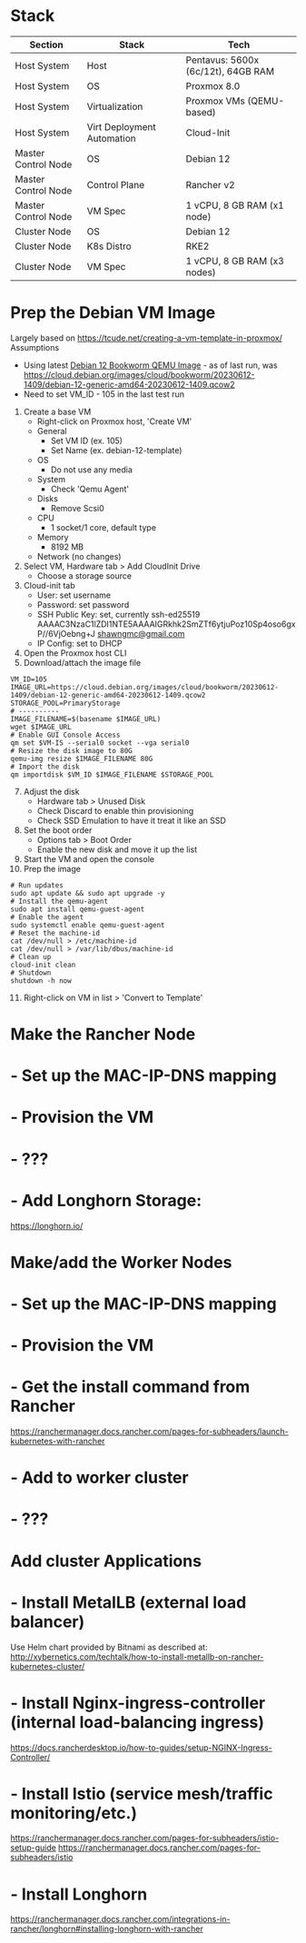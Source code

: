# Stack
| Section             | Stack          | Tech                                           |
|---------------------|----------------|------------------------------------------------|
| Host System         | Host           | Pentavus: 5600x (6c/12t), 64GB RAM             |
| Host System         | OS             | Proxmox 8.0                                    |
| Host System         | Virtualization | Proxmox VMs (QEMU-based)                       |
| Host System         | Virt Deployment Automation | Cloud-Init                         |
| Master Control Node | OS             | Debian 12                                      |
| Master Control Node | Control Plane  | Rancher v2                                     |
| Master Control Node | VM Spec        | 1 vCPU, 8 GB RAM  (x1 node)                    |
| Cluster Node        | OS             | Debian 12                                      |
| Cluster Node        | K8s Distro     | RKE2                                           |
| Cluster Node        | VM Spec        | 1 vCPU, 8 GB RAM  (x3 nodes)                   |



# Prep the Debian VM Image
Largely based on https://tcude.net/creating-a-vm-template-in-proxmox/
Assumptions
- Using latest [Debian 12 Bookworm QEMU Image](https://cloud.debian.org/images/cloud/bookworm/) - as of last run, was https://cloud.debian.org/images/cloud/bookworm/20230612-1409/debian-12-generic-amd64-20230612-1409.qcow2
- Need to set VM_ID - 105 in the last test run
1. Create a base VM
   - Right-click on Proxmox host, 'Create VM'
   - General
     - Set VM ID (ex. 105)
     - Set Name (ex. debian-12-template)
   - OS
     - Do not use any media
   - System
     - Check 'Qemu Agent'
   - Disks
     - Remove Scsi0
   - CPU
     - 1 socket/1 core, default type
   - Memory
     - 8192 MB
   - Network (no changes)
3. Select VM, Hardware tab > Add CloudInit Drive
   - Choose a storage source
4. Cloud-init tab
   - User: set username
   - Password: set password
   - SSH Public Key: set, currently ssh-ed25519 AAAAC3NzaC1lZDI1NTE5AAAAIGRkhk2SmZTf6ytjuPoz10Sp4oso6gxP//6VjOebng+J shawngmc@gmail.com
   - IP Config: set to DHCP
5. Open the Proxmox host CLI
6. Download/attach the image file
```
VM_ID=105
IMAGE_URL=https://cloud.debian.org/images/cloud/bookworm/20230612-1409/debian-12-generic-amd64-20230612-1409.qcow2
STORAGE_POOL=PrimaryStorage
# ----------
IMAGE_FILENAME=$(basename $IMAGE_URL)
wget $IMAGE_URL
# Enable GUI Console Access
qm set $VM-IS --serial0 socket --vga serial0
# Resize the disk image to 80G
qemu-img resize $IMAGE_FILENAME 80G
# Import the disk
qm importdisk $VM_ID $IMAGE_FILENAME $STORAGE_POOL
```
7. Adjust the disk
   - Hardware tab > Unused Disk
   - Check Discard to enable thin provisioning
   - Check SSD Emulation to have it treat it like an SSD
8. Set the boot order
   - Options tab > Boot Order
   - Enable the new disk and move it up the list
9. Start the VM and open the console
10. Prep the image
```
# Run updates
sudo apt update && sudo apt upgrade -y
# Install the qemu-agent
sudo apt install qemu-guest-agent
# Enable the agent
sudo systemctl enable qemu-guest-agent
# Reset the machine-id
cat /dev/null > /etc/machine-id
cat /dev/null > /var/lib/dbus/machine-id
# Clean up
cloud-init clean
# Shutdown
shutdown -h now
```
11. Right-click on VM in list > 'Convert to Template'

# Make the Rancher Node
# - Set up the MAC-IP-DNS mapping
# - Provision the VM
# - ???
# - Add Longhorn Storage: 
https://longhorn.io/


# Make/add the Worker Nodes
# - Set up the MAC-IP-DNS mapping
# - Provision the VM
# - Get the install command from Rancher
https://ranchermanager.docs.rancher.com/pages-for-subheaders/launch-kubernetes-with-rancher
# - Add to worker cluster
# - ???


# Add cluster Applications
# - Install MetalLB (external load balancer)
Use Helm chart provided by Bitnami as described at: http://xybernetics.com/techtalk/how-to-install-metallb-on-rancher-kubernetes-cluster/
# - Install Nginx-ingress-controller (internal load-balancing ingress)
https://docs.rancherdesktop.io/how-to-guides/setup-NGINX-Ingress-Controller/
# - Install Istio (service mesh/traffic monitoring/etc.)
https://ranchermanager.docs.rancher.com/pages-for-subheaders/istio-setup-guide
https://ranchermanager.docs.rancher.com/pages-for-subheaders/istio
# - Install Longhorn
https://ranchermanager.docs.rancher.com/integrations-in-rancher/longhorn#installing-longhorn-with-rancher
